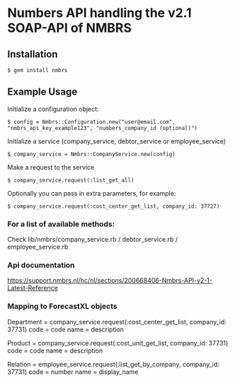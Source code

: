 # Numbers API handling the v2.1 SOAP-API of NMBRS


## Installation

    $ gem install nmbrs


## Example Usage

  Initialize a configuration object:

    $ config = Nmbrs::Configuration.new("user@email.com", "nmbrs_api_key_example123", "numbers_company_id (optional)")

  Initialize a service (company_service, debtor_service or employee_service)

    $ company_service = Nmbrs::CompanyService.new(config)

  Make a request to the service

    $ company_service.request(:list_get_all)

  Optionally you can pass in extra parameters, for example:

    $ company_service.request(:cost_center_get_list, company_id: 37727)


### For a list of available methods:

  Check lib/nmbrs/company_service.rb / debtor_service.rb / employee_service.rb


### Api documentation

  https://support.nmbrs.nl/hc/nl/sections/200668406-Nmbrs-API-v2-1-Latest-Reference

### Mapping to ForecastXL objects

  Department = company_service.request(:cost_center_get_list, company_id: 37731)
    code = code
    name = description

  Product = company_service.request(:cost_unit_get_list, company_id: 37731)
    code = code
    name = description

  Relation = employee_service.request(:list_get_by_company, company_id: 37731)
    code = number
    name = display_name


